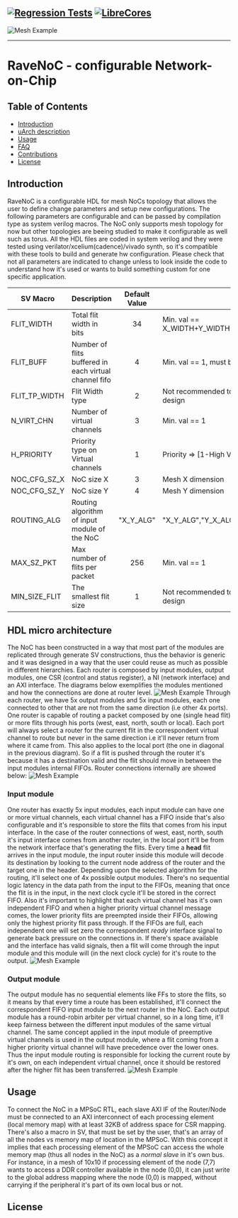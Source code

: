 [![Regression Tests](https://github.com/aignacio/ravenoc/actions/workflows/regression.yaml/badge.svg)](https://github.com/aignacio/ravenoc/actions/workflows/regression.yaml) [![LibreCores](https://www.librecores.org/aignacio/ravenoc/badge.svg?style=flat)](https://www.librecores.org/aignacio/ravenoc)
------
![Mesh Example](docs/img/ravenoc_readme.svg)

------

# RaveNoC - configurable Network-on-Chip


## Table of Contents

* [Introduction](#intro)
* [uArch description](#uarch)
* [Usage](#usg)
* [FAQ](#faq)
* [Contributions](#contrib)
* [License](#lic)

## <a name="intro"></a> Introduction

RaveNoC is a configurable HDL for mesh NoCs topology that allows the user to define change parameters and setup new configurations. The following parameters are configurable and can be passed by compilation type as system verilog macros. The NoC only supports mesh topology for now but other topologies are beeing studied to make it configurable as well such as torus. All the HDL files are coded in system verilog and they were tested using verilator/xcelium(cadence)/vivado synth, so it's compatible with these tools to build and generate hw configuration. Please check that not all parameters are indicated to change unless to look inside the code to understand how it's used or wants to build something custom for one specific application.

| SV Macro      | Description                                           | Default Value | Range                                               |
|---------------|-------------------------------------------------------|:-------------:|-----------------------------------------------------|
| FLIT_WIDTH    | Total flit width in bits                              |       34      | Min. val == X_WIDTH+Y_WIDTH+PKT_WIDTH+FLIT_TP_WIDTH |
| FLIT_BUFF     | Number of flits buffered in each virtual channel fifo |       4       | Min. val == 1, must be power of 2                   |
| FLIT_TP_WIDTH | Flit Width type                                       |       2       | Not recommended to change unless change the design  |
| N_VIRT_CHN    | Number of virtual channels                            |       3       | Min. val == 1                                       |
| H_PRIORITY    | Priority type on Virtual channels                     |       1       | Priority => [1-High VC ID] / [0-Low VC ID]          |
| NOC_CFG_SZ_X  | NoC size X                                            |       3       | Mesh X dimension                                    |
| NOC_CFG_SZ_Y  | NoC size Y                                            |       4       | Mesh Y dimension                                    |
| ROUTING_ALG   | Routing algorithm of input module of the NoC          |   "X_Y_ALG"   | "X_Y_ALG","Y_X_ALG"                                 |
| MAX_SZ_PKT    | Max number of flits per packet                        |      256      | Min. val == 1                                       |
| MIN_SIZE_FLIT | The smallest flit size                                |       1       | Not recommended to change unless change the design  |

## <a name="uarch"></a> HDL micro architecture
The NoC has been constructed in a way that most part of the modules are replicated through generate SV constructions, thus the behavior is generic and it was designed in a way that the user could reuse as much as possible in different hierarchies. Each router is composed by input modules, output modules, one CSR (control and status register), a NI (network interface) and an AXI interface. The diagrams below exemplifies the modules mentioned and how the connections are done at router level.
![Mesh Example](docs/img/router_diag.svg)
Through each router, we have 5x output modules and 5x input modules, each one connected to other that are not from the same direction (i.e other 4x ports). One router is capable of routing a packet composed by one (single head flit) or more flits through his ports (west, east, north, south or local). Each port will always select a router for the current flit in the correspondent virtual channel to route but never in the same direction i.e it'll never return from where it came from. This also applies to the local port (the one in diagonal in the previous diagram). So if a flit is pushed through the router it's because it has a destination valid and the flit should move in between the input modules internal FIFOs. Router connections internally are showed below:
![Mesh Example](docs/img/router_int_con.svg)
### <a name="inmod"></a> Input module
One router has exactly 5x input modules, each input module can have one or more virtual channels, each virtual channel has a FIFO inside that's also configurable and it's responsible to store the flits that comes from his input interface. In the case of the router connections of west, east, north, south it's input interface comes from another router, in the local port it'll be from the network interface that's generating the flits. Every time a **head** flit arrives in the input module, the input router inside this module will decode its destination by looking to the current node address of the router and the target one in the header. Depending upon the selected algorithm for the routing, it'll select one of 4x possible output modules. There's no sequential logic latency in the data path from the input to the FIFOs, meaning that once the flit is in the input, in the next clock cycle it'll be stored in the correct FIFO. Also it's important to highlight that each virtual channel has it's own independent FIFO and when a higher priority virtual channel message comes, the lower priority flits are preempted inside their FIFOs, allowing only the highest priority flit pass through. If the FIFOs are full, each independent one will set zero the correspondent *ready* interface signal to generate back pressure on the connections in. If there's space available and the interface has valid signals, then a flit will come through the input module and this module will (in the next clock cycle) for it's route to the output.
![Mesh Example](docs/img/in_mod.svg)
### <a name="outmod"></a> Output module
The output module has no sequential elements like FFs to store the flits, so it means by that every time a route has been established, it'll connect the correspondent FIFO input module to the next router in the NoC. Each output module has a round-robin arbiter per virtual channel, so in a long time, it'll keep fairness between the different input modules of the same virtual channel. The same concept applied in the input module of preemptive virtual channels is used in the output module, where a flit coming from a higher priority virtual channel will have precedence over the lower ones. Thus the input module routing is responsible for locking the current route by it's own, on each independent virtual channel, once it should be restored after the higher flit has been transferred. 
![Mesh Example](docs/img/out_mod.svg)

## <a name="usg"></a> Usage
To connect the NoC in a MPSoC RTL, each slave AXI IF of the Router/Node must be connected to an AXI interconnect of each processing element (local memory map) with at least 32KB of address space for CSR mapping. There's also a macro in SV, that must be set by the user, that's an array of all the nodes vs memory map of location in the MPSoC. With this concept it implies that each processing element of the MPSoC can access the whole memory map (thus all nodes in the NoC) as a *normal slave* in it's own bus. For instance, in a mesh of 10x10 if processing element of the node (7,7) wants to access a DDR controller available in the node (0,0), it can just write to the global address mapping where the node (0,0) is mapped, without carrying if the peripheral it's part of its own local bus or not.

## <a name="lic"></a> License
